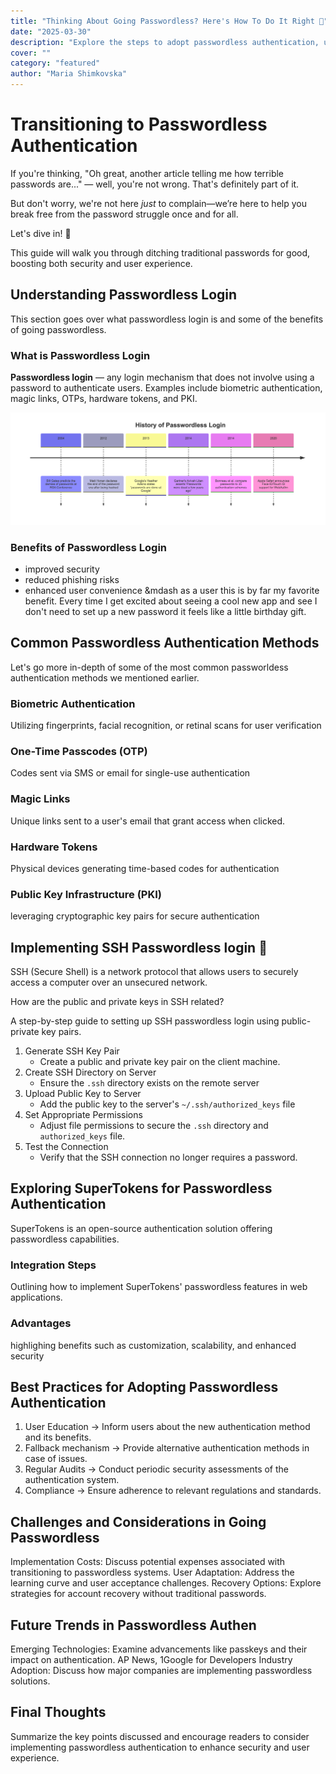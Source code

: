 ```yaml
---
title: "Thinking About Going Passwordless? Here's How To Do It Right 🔑"
date: "2025-03-30"
description: "Explore the steps to adopt passwordless authentication, understand its benefits, and learn how solutions like SuperTokens facilitate secure, password-free logins.​"
cover: ""
category: "featured"
author: "Maria Shimkovska"
---
```


# Transitioning to Passwordless Authentication
If you're thinking, "Oh great, another article telling me how terrible passwords are..." &mdash; well, you're not wrong. That's definitely part of it.

But don't worry, we're not here *just* to complain—we’re here to help you break free from the password struggle once and for all.

Let's dive in! 🚀 

This guide will walk you through ditching traditional passwords for good, boosting both security and user experience.

## Understanding Passwordless Login
This section goes over what passwordless login is and some of the benefits of going passwordless. 

### What is Passwordless Login
**Passwordless login** &mdash; any login mechanism that does not involve using a password to authenticate users. Examples include biometric authentication, magic links, OTPs, hardware tokens, and PKI. 

![alt text](image.png)

### Benefits of Passwordless Login
* improved security 
* reduced phishing risks 
* enhanced user convenience &mdash as a user this is by far my favorite benefit. Every time I get excited about seeing a cool new app and see I don't need to set up a new password it feels like a little birthday gift.

## Common Passwordless Authentication Methods 
Let's go more in-depth of some of the most common passworldess authentication methods we mentioned earlier. 

### Biometric Authentication 
Utilizing fingerprints, facial recognition, or retinal scans for user verification

### One-Time Passcodes (OTP)
Codes sent via SMS or email for single-use authentication

### Magic Links
Unique links sent to a user's email that grant access when clicked. 

### Hardware Tokens
Physical devices generating time-based codes for authentication 

### Public Key Infrastructure (PKI)
leveraging cryptographic key pairs for secure authentication 

## Implementing SSH Passwordless login 🔑

SSH (Secure Shell) is a network protocol that allows users to securely access a computer over an unsecured network.

How are the public and private keys in SSH related? 

A step-by-step guide to setting up SSH passwordless login using public-private key pairs. 

1. Generate SSH Key Pair
    - Create a public and private key pair on the client machine. 
2. Create SSH Directory on Server
    - Ensure the `.ssh` directory exists on the remote server 
3. Upload Public Key to Server
    - Add the public key to the server's `~/.ssh/authorized_keys` file
4. Set Appropriate Permissions
    - Adjust file permissions to secure the `.ssh` directory and `authorized_keys` file.
5. Test the Connection
    - Verify that the SSH connection no longer requires a password. 

## Exploring SuperTokens for Passwordless Authentication
SuperTokens is an open-source authentication solution offering passwordless capabilities. 

### Integration Steps
Outlining how to implement SuperTokens' passwordless features in web applications. 

### Advantages
highlighing benefits such as customization, scalability, and enhanced security

## Best Practices for Adopting Passwordless Authentication 
1. User Education &rarr; Inform users about the new authentication method and its benefits. 
2. Fallback mechanism &rarr; Provide alternative authentication methods in case of issues. 
3. Regular Audits &rarr; Conduct periodic security assessments of the authentication system. 
4. Compliance &rarr; Ensure adherence to relevant regulations and standards. 

## Challenges and Considerations in Going Passwordless
Implementation Costs: Discuss potential expenses associated with transitioning to passwordless systems.​
User Adaptation: Address the learning curve and user acceptance challenges.​
Recovery Options: Explore strategies for account recovery without traditional passwords.​

## Future Trends in Passwordless Authen
Emerging Technologies: Examine advancements like passkeys and their impact on authentication.​ AP News, 1Google for Developers
Industry Adoption: Discuss how major companies are implementing passwordless solutions.​

## Final Thoughts 
Summarize the key points discussed and encourage readers to consider implementing passwordless authentication to enhance security and user experience.
